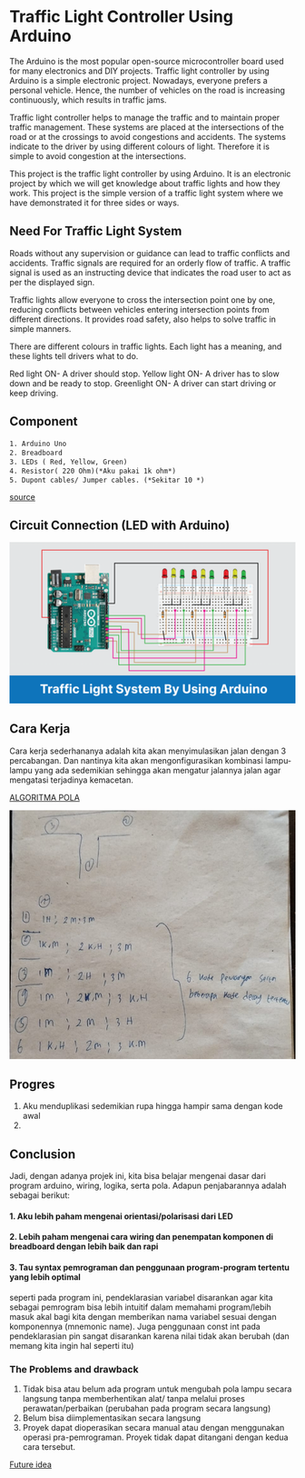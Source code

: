 # Traffic Light Controller Using Arduino

The Arduino is the most popular open-source microcontroller board used for many electronics and DIY projects. Traffic light controller by using Arduino is a simple electronic project. Nowadays, everyone prefers a personal vehicle. Hence, the number of vehicles on the road is increasing continuously, which results in traffic jams.

Traffic light controller helps to manage the traffic and to maintain proper traffic management. These systems are placed at the intersections of the road or at the crossings to avoid congestions and accidents. The systems indicate to the driver by using different colours of light. Therefore it is simple to avoid congestion at the intersections.

This project is the traffic light controller by using Arduino. It is an electronic project by which we will get knowledge about traffic lights and how they work. This project is the simple version of a traffic light system where we have demonstrated it for three sides or ways.

## Need For Traffic Light System

Roads without any supervision or guidance can lead to traffic conflicts and accidents. Traffic signals are required for an orderly flow of traffic. A traffic signal is used as an instructing device that indicates the road user to act as per the displayed sign.

Traffic lights allow everyone to cross the intersection point one by one, reducing conflicts between vehicles entering intersection points from different directions. It provides road safety, also helps to solve traffic in simple manners.

There are different colours in traffic lights. Each light has a meaning, and these lights tell drivers what to do.

Red light ON- A driver should stop.
Yellow light ON- A driver has to slow down and be ready to stop.
Greenlight ON- A driver can start driving or keep driving.

## Component

	1. Arduino Uno
	2. Breadboard
	3. LEDs ( Red, Yellow, Green)
	4. Resistor( 220 Ohm)(*Aku pakai 1k ohm*)
	5. Dupont cables/ Jumper cables. (*Sekitar 10 *)
	
	
	
	
[source](https://robu.in/traffic-light-controller-using-arduino/)

## Circuit Connection (LED with Arduino)

![Gambarnya adalah ini](Traffic-Light-Controller.png)
## Cara Kerja
Cara kerja sederhananya adalah kita akan menyimulasikan jalan dengan 3 percabangan. Dan nantinya kita akan mengonfigurasikan kombinasi lampu-lampu yang ada sedemikian sehingga akan mengatur jalannya jalan agar mengatasi terjadinya kemacetan.

[ALGORITMA POLA](ALGORITHM.md)

![Berikut adalah rancangan sederhananya](Step-of-Traffic-Light-Controller.png)
## Progres

1. Aku menduplikasi sedemikian rupa hingga hampir sama dengan kode awal
2.

## Conclusion
Jadi, dengan adanya projek ini, kita bisa belajar mengenai dasar dari program arduino, wiring, logika, serta pola. Adapun penjabarannya adalah sebagai berikut:
#### 1. Aku lebih paham mengenai orientasi/polarisasi dari LED
#### 2. Lebih paham mengenai cara wiring dan penempatan komponen di breadboard dengan lebih baik dan rapi
#### 3. Tau syntax pemrograman dan penggunaan program-program tertentu yang lebih optimal
seperti pada program ini, pendeklarasian variabel disarankan agar kita sebagai pemrogram bisa lebih intuitif dalam memahami program/lebih masuk akal bagi kita dengan memberikan nama variabel sesuai dengan komponennya (mnemonic name). Juga penggunaan const int pada pendeklarasian pin sangat disarankan karena nilai tidak akan berubah (dan memang kita ingin hal seperti itu)
### The Problems and drawback
1. Tidak bisa atau belum ada program untuk mengubah pola lampu secara langsung tanpa memberhentikan alat/ tanpa melalui proses perawatan/perbaikan (perubahan pada program secara langsung)
2. Belum bisa diimplementasikan secara langsung
3. Proyek dapat dioperasikan secara manual atau dengan menggunakan operasi pra-pemrograman. Proyek tidak dapat ditangani dengan kedua cara tersebut.

[Future idea](FUTURE.md)

